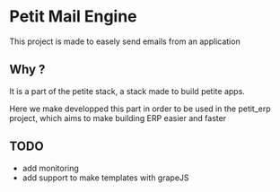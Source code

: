 # Petit Mail Engine

This project is made to easely send emails from an application

## Why ?

It is a part of the petite stack, a stack made to build petite apps.

Here we make developped this part in order to be used in the petit_erp project, which aims to make building ERP easier and faster

## TODO

- add monitoring
- add support to make templates with grapeJS
